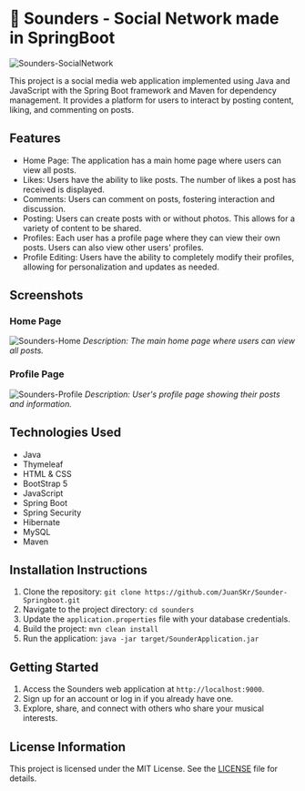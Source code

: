 # 🍃 Sounders - Social Network made in SpringBoot

![Sounders-SocialNetwork](https://i.imgur.com/Uq7AT4d.png)

This project is a social media web application implemented using Java and JavaScript with the Spring Boot framework and Maven for dependency management. It provides a platform for users to interact by posting content, liking, and commenting on posts.

## Features

- Home Page: The application has a main home page where users can view all posts.  
- Likes: Users have the ability to like posts. The number of likes a post has received is displayed.  
- Comments: Users can comment on posts, fostering interaction and discussion.  
- Posting: Users can create posts with or without photos. This allows for a variety of content to be shared.  
- Profiles: Each user has a profile page where they can view their own posts. Users can also view other users' profiles.  
- Profile Editing: Users have the ability to completely modify their profiles, allowing for personalization and updates as needed.

## Screenshots

### Home Page
![Sounders-Home](https://i.imgur.com/Sh5Po6F.png)
*Description: The main home page where users can view all posts.*

### Profile Page
![Sounders-Profile](https://i.imgur.com/X9vzexc.png)
*Description: User's profile page showing their posts and information.*

## Technologies Used
- Java
- Thymeleaf
- HTML & CSS
- BootStrap 5
- JavaScript
- Spring Boot
- Spring Security
- Hibernate
- MySQL
- Maven

## Installation Instructions

1. Clone the repository: `git clone https://github.com/JuanSKr/Sounder-Springboot.git`
2. Navigate to the project directory: `cd sounders`
3. Update the `application.properties` file with your database credentials.
4. Build the project: `mvn clean install`
5. Run the application: `java -jar target/SounderApplication.jar`

## Getting Started

1. Access the Sounders web application at `http://localhost:9000`.
2. Sign up for an account or log in if you already have one.
3. Explore, share, and connect with others who share your musical interests.

## License Information

This project is licensed under the MIT License. See the [LICENSE](LICENSE) file for details.
